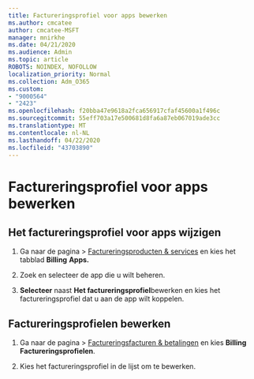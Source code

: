 ```yaml
---
title: Factureringsprofiel voor apps bewerken
ms.author: cmcatee
author: cmcatee-MSFT
manager: mnirkhe
ms.date: 04/21/2020
ms.audience: Admin
ms.topic: article
ROBOTS: NOINDEX, NOFOLLOW
localization_priority: Normal
ms.collection: Adm_O365
ms.custom:
- "9000564"
- "2423"
ms.openlocfilehash: f20bba47e9618a2fca656917cfaf45600a1f496c
ms.sourcegitcommit: 55eff703a17e500681d8fa6a87eb067019ade3cc
ms.translationtype: MT
ms.contentlocale: nl-NL
ms.lasthandoff: 04/22/2020
ms.locfileid: "43703890"
---
```

# <a name="edit-billing-profile-for-apps"></a>Factureringsprofiel voor apps bewerken

## <a name="to-change-the-billing-profile-on-apps"></a>Het factureringsprofiel voor apps wijzigen

1. Ga naar de pagina > [Factureringsproducten & services](https://go.microsoft.com/fwlink/p/?linkid=842054) en kies het tabblad **Billing** **Apps.**

2. Zoek en selecteer de app die u wilt beheren.  

3. **Selecteer** naast **Het factureringsprofiel**bewerken en kies het factureringsprofiel dat u aan de app wilt koppelen.

## <a name="edit-billing-profiles"></a>Factureringsprofielen bewerken

1. Ga naar de pagina > [Factureringsfacturen & betalingen](https://go.microsoft.com/fwlink/p/?linkid=848039) en kies **Billing** **Factureringsprofielen**.

2. Kies het factureringsprofiel in de lijst om te bewerken.